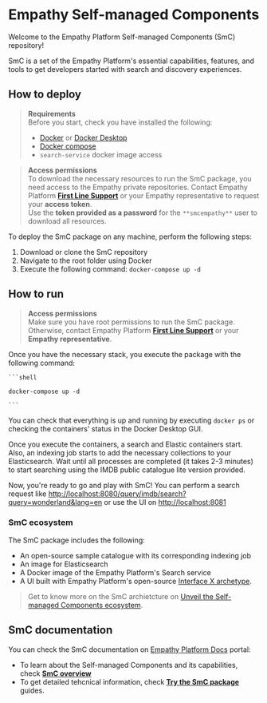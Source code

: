 # Empathy Self-managed Components
Welcome to the Empathy Platform Self-managed Components (SmC) repository! 

SmC is a set of the Empathy Platform's essential capabilities, features, and tools to get developers started with search and discovery experiences.

## How to deploy

> **Requirements**  
> Before you start, check you have installed the following:
> * [Docker](https://www.docker.com/) or [Docker Desktop](https://www.docker.com/products/docker-desktop/)
> * [Docker compose](https://docs.docker.com/compose/install/)
> * `search-service` docker image access

> **Access permissions**  
> To download the necessary resources to run the SmC package, you need access to the Empathy private repositories. Contact Empathy Platform [**First Line Support**](https://searchbroker.atlassian.net/servicedesk/customer/portal/1) or your Empathy representative to request your **access token**.  
> Use the **token provided as a password** for the `**smcempathy**` user to download all resources.

To deploy the SmC package on any machine, perform the following steps:

1. Download or clone the SmC repository
2. Navigate to the root folder using Docker
3. Execute the following command: `docker-compose up -d`

## How to run

> **Access permissions**  
> Make sure you have root permissions to run the SmC package. Otherwise, contact Empathy Platform [**First Line Support**](https://searchbroker.atlassian.net/servicedesk/customer/portal/1) or your **Empathy representative**.

Once you have the necessary stack, you execute the package with the following command:

    ```shell

    docker-compose up -d

    ```


You can check that everything is up and running by executing `docker ps` or checking the containers' status in the Docker Desktop GUI. 

Once you execute the containers, a search and Elastic containers start. Also, an indexing job starts to add the necessary collections to your Elasticsearch. Wait until all processes are completed (it takes 2-3 minutes) to start searching using the IMDB public catalogue lite version provided.

Now, you're ready to go and play with SmC! You can perform a search request like [http://localhost:8080/query/imdb/search?query=wonderland&lang=en](http://localhost:8080/query/imdb/search?query=wonderland&lang=en) or use the UI on [http://localhost:8081](http://localhost:8081)

### SmC ecosystem
The SmC package includes the following:
* An open-source sample catalogue with its corresponding indexing job
* An image for Elasticsearch
* A Docker image of the Empathy Platform's Search service
* A UI built with Empathy Platform's open-source [Interface X archetype](https://github.com/empathyco/x-archetype).  

> Get to know more on the SmC archietcture on [Unveil the Self-managed Components ecosystem](https://docs.empathy.co/develop-empathy-platform/self-managed-components/smc-architecture.html).

## SmC documentation

You can check the SmC documentation on [Empathy Platform Docs](https://docs.empathy.co) portal:

* To learn about the Self-managed Components and its capabilities, check [**SmC overview**](https://docs.empathy.co/understand-empathy-platform/about-empathy-platform/self-managed-components) <!-- URL to be confirmed -->
* To get detailed tehcnical information, check [**Try the SmC package**](https://docs.empathy.co/develop-empathy-platform/self-managed-components) guides.

<!-- section especially handy when opening the project to collaborators

## Contributors

<a href="https://github.com/empathyco/empathy-self-managed-components/graphs/contributors">SmC contributors
</a>

<!--we can include the image of the contributors here -->
<!--we can include code of conduct and guidelines to contrubute when open the project to collaborators -->
